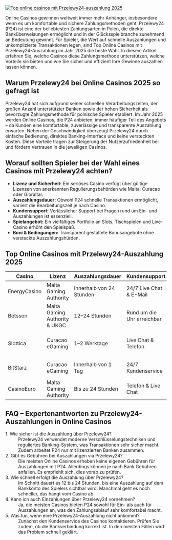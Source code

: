 [![Top online casinos mit Przelewy24-auszahlung 2025](https://123-caf.pages.dev/gitsignup.png)](https://vrmoo.ru/Bt82HjjY)

<p>Online Casinos gewinnen weltweit immer mehr Anhänger, insbesondere wenn es um komfortable und sichere Zahlungsmethoden geht. Przelewy24 (P24) ist eine der beliebtesten Zahlungsarten in Polen, die direkte Banküberweisungen ermöglicht und in der Glücksspielbranche zunehmend an Bedeutung gewinnt. Für Spieler, die Wert auf schnelle Auszahlungen und unkomplizierte Transaktionen legen, sind Top Online Casinos mit Przelewy24-Auszahlung im Jahr 2025 die beste Wahl. In diesem Artikel erfahren Sie, welche Casinos diese Zahlungsmethode unterstützen, welche Vorteile sie bieten und wie Sie sicher und effizient Ihre Gewinne auszahlen lassen können.</p>  <h2>Warum Przelewy24 bei Online Casinos 2025 so gefragt ist</h2> <p>Przelewy24 hat sich aufgrund seiner schnellen Verarbeitungszeiten, der großen Anzahl unterstützter Banken sowie der hohen Sicherheit als bevorzugte Zahlungsmethode für polnische Spieler etabliert. Im Jahr 2025 werden Online Casinos, die P24 anbieten, immer häufiger Teil des Angebots – da Kunden eine komfortable, zuverlässige und transparente Auszahlung erwarten. Neben der Geschwindigkeit überzeugt Przelewy24 durch einfache Bedienung, direktes Banking-Interface und keine versteckten Kosten. Diese Vorteile tragen zur Steigerung der Nutzerzufriedenheit bei und fördern Vertrauen in die jeweiligen Casinos.</p>  <h2>Worauf sollten Spieler bei der Wahl eines Casinos mit Przelewy24 achten?</h2> <ul> <li><strong>Lizenz und Sicherheit:</strong> Ein seriöses Casino verfügt über gültige Lizenzen von anerkannten Regulierungsbehörden wie Malta, Curacao oder Gibraltar.</li> <li><strong>Auszahlungsdauer:</strong> Obwohl P24 schnelle Transaktionen ermöglicht, variiert die Bearbeitungszeit je nach Casino.</li> <li><strong>Kundensupport:</strong> Verlässlicher Support bei Fragen rund um Ein- und Auszahlungen ist essenziell.</li> <li><strong>Spielangebot:</strong> Ein vielfältiges Portfolio an Slots, Tischspielen und Live-Casino erhöht den Spielspaß.</li> <li><strong>Boni & Bedingungen:</strong> Transparent gestaltete Bonusangebote ohne versteckte Auszahlungshürden.</li> </ul>  <h2>Top Online Casinos mit Przelewy24-Auszahlung 2025</h2> <table> <thead> <tr> <th>Casino</th> <th>Lizenz</th> <th>Auszahlungsdauer</th> <th>Kundensupport</th> <th>Besonderheiten</th> </tr> </thead> <tbody> <tr> <td>EnergyCasino</td> <td>Malta Gaming Authority</td> <td>Innerhalb von 24 Stunden</td> <td>24/7 Live Chat & E-Mail</td> <td>Großes Live-Casino, viele Spezialaktionen</td> </tr> <tr> <td>Betsson</td> <td>Malta Gaming Authority & UKGC</td> <td>12–24 Stunden</td> <td>Rund um die Uhr erreichbar</td> <td>Breites Angebot, starke Mobile-App</td> </tr> <tr> <td>Slottica</td> <td>Curacao eGaming</td> <td>1–2 Werktage</td> <td>Live Chat & Telefon</td> <td>Hohe Auszahlungslimits, schnelle Registrierung</td> </tr> <tr> <td>BitStarz</td> <td>Curacao eGaming</td> <td>Innerhalb von 1 Tag</td> <td>24/7 Kundenservice</td> <td>Crypto Casino mit P24 Unterstützung</td> </tr> <tr> <td>CasinoEuro</td> <td>Malta Gaming Authority</td> <td>Bis zu 24 Stunden</td> <td>Telefon & Live Chat</td> <td>Attraktive Treueprogramme</td> </tr> </tbody> </table>  <h2>FAQ – Expertenantworten zu Przelewy24-Auszahlungen in Online Casinos</h2> <dl> <dt>1. Wie sicher ist die Auszahlung über Przelewy24?</dt> <dd>Przelewy24 verwendet moderne Verschlüsselungstechniken und reguliertes Banking-System, was Transaktionen sehr sicher macht. Zudem arbeitet P24 nur mit lizenzierten Banken zusammen.</dd>  <dt>2. Gibt es Gebühren bei Auszahlungen via Przelewy24?</dt> <dd>Die meisten Online Casinos erheben keine eigenen Gebühren für Auszahlungen mit P24. Allerdings können je nach Bank Gebühren anfallen. Es empfiehlt sich, dies vorab zu prüfen.</dd>  <dt>3. Wie schnell erfolgt die Auszahlung über Przelewy24?</dt> <dd>Im Schnitt dauert es 12 bis 24 Stunden, bis eine Auszahlung auf dem Bankkonto des Spielers sichtbar wird. Manchmal geht es noch schneller, das hängt vom Casino ab.</dd>  <dt>4. Kann ich auch Einzahlungen über Przelewy24 vornehmen?</dt> <dd>Ja, die meisten Casinos bieten P24 sowohl für Ein- als auch für Auszahlungen an, was den Zahlungsablauf sehr komfortabel macht.</dd>  <dt>5. Was tun, wenn eine Przelewy24-Auszahlung nicht ankommt?</dt> <dd>Zunächst den Kundenservice des Casinos kontaktieren. Prüfen Sie zudem, ob die Bankverbindung korrekt ist. In den meisten Fällen wird das Problem schnell geklärt.</dd> </dl>